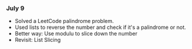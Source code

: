 ### July 9
- Solved a LeetCode palindrome problem.
- Used lists to reverse the number and check if it's a palindrome or not.
- Better way: Use modulu to slice down the number
- Revisit: List Slicing
